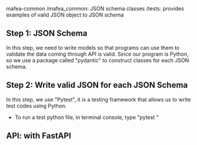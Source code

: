 
mafea-common
    /mafea_common: JSON schema classes
    /tests: provides examples of valid JSON object to JSON schema
## Step 1: JSON Schema
In this step, we need to write models so that programs can use them to validate the data coming through API is valid. Since our program is Python, so we use a package called "pydantic" to construct classes for each JSON schema. 

## Step 2: Write valid JSON for each JSON Schema
In this step, we use "Pytest", it is a testing framework that allows us to write test codes using Python. 

- To run a test python file, in terminal console, type "pytest <file name>"

## API: with FastAPI
